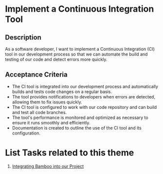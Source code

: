 # Implement a Continuous Integration Tool

## Description

As a software developer, I want to implement a Continuous Integration (CI) tool
in our development process so that we can automate the build and testing of our
code and detect errors more quickly.

<!-- 3. Incomplete user story - there is no acceptance criteria. COMPLETED -->

## Acceptance Criteria

- The CI tool is integrated into our development process and automatically
  builds and tests code changes on a regular basis.
- The tool provides notifications to developers when errors are detected,
  allowing them to fix issues quickly.
- The CI tool is configured to work with our code repository and can build and
  test all code branches.
- The tool's performance is monitored and optimized as necessary to ensure it
  runs smoothly and efficiently.
- Documentation is created to outline the use of the CI tool and its
  configuration.

# List Tasks related to this theme

1. [Integrating Bamboo into our Project](tasks/task_bamboo.md)
